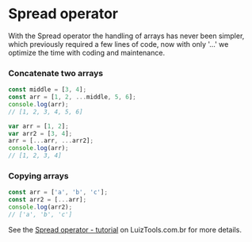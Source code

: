 # Spread operator

With the Spread operator the handling of arrays has never been simpler, which previously required a few lines of code, now with only '...' we optimize the time with coding and maintenance.

### Concatenate two arrays

```javascript
const middle = [3, 4];
const arr = [1, 2, ...middle, 5, 6];
console.log(arr);
// [1, 2, 3, 4, 5, 6]
```
```javascript
var arr = [1, 2];
var arr2 = [3, 4];
arr = [...arr, ...arr2];
console.log(arr);
// [1, 2, 3, 4]
```

### Copying arrays

```javascript
const arr = ['a', 'b', 'c'];
const arr2 = [...arr];
console.log(arr2);
// ['a', 'b', 'c']
```

See the [Spread operator - tutorial](https://www.luiztools.com.br/post/4-segredos-do-operador-spread-em-javascript/)
on LuizTools.com.br for more details.